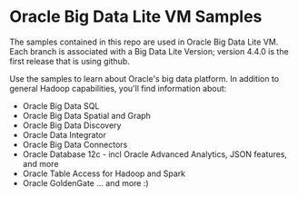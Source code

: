 Oracle Big Data Lite VM Samples
===========================
The samples contained in this repo are used in Oracle Big Data Lite VM.  Each branch is associated with a Big Data Lite Version; version 4.4.0 is the first release that is using github.

Use the samples to learn about Oracle's big data platform.  In addition to general Hadoop capabilities, you'll find information about:

 - Oracle Big Data SQL
 - Oracle Big Data Spatial and Graph
 - Oracle Big Data Discovery
 - Oracle Data Integrator
 - Oracle Big Data Connectors
 - Oracle Database 12c - incl Oracle Advanced Analytics, JSON features, and more
 - Oracle Table Access for Hadoop and Spark
 - Oracle GoldenGate
... and more :)
